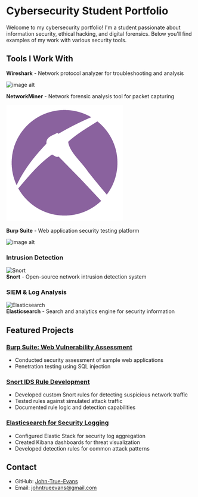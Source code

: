 # Cybersecurity Student Portfolio



Welcome to my cybersecurity portfolio! I'm a student passionate about information security, ethical hacking, and digital forensics. Below you'll find examples of my work with various security tools.

## Tools I Work With

**Wireshark** - Network protocol analyzer for troubleshooting and analysis 

![image alt](https://github.com/user-attachments/assets/4ffb38b3-5677-4dfa-bbda-0a1ab1ca6504)
 
**NetworkMiner** - Network forensic analysis tool for packet capturing

![image alt](https://github.com/John-True-Evans/portfolio/blob/main/NetworkMiner_logo_313x313.png?raw=true)  

**Burp Suite** - Web application security testing platform

![image alt](https://blog.fabiopires.pt/images/collaborator/burp-logo.png)


### Intrusion Detection
![Snort](images/snort.png)  
**Snort** - Open-source network intrusion detection system

### SIEM & Log Analysis
![Elasticsearch](images/elasticsearch.png)  
**Elasticsearch** - Search and analytics engine for security information

## Featured Projects

### [Burp Suite: Web Vulnerability Assessment](projects/burpsuite/)
- Conducted security assessment of sample web applications
- Penetration testing using SQL injection

### [Snort IDS Rule Development](projects/snort/)
- Developed custom Snort rules for detecting suspicious network traffic
- Tested rules against simulated attack traffic
- Documented rule logic and detection capabilities

### [Elasticsearch for Security Logging](projects/elasticsearch/)
- Configured Elastic Stack for security log aggregation
- Created Kibana dashboards for threat visualization
- Developed detection rules for common attack patterns

## Contact
- GitHub: [John-True-Evans](https://github.com/John-True-Evans)
- Email: johntrueevans@gmail.com
